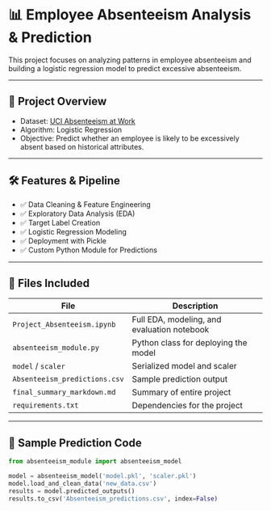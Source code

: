 # 📊 Employee Absenteeism Analysis & Prediction

This project focuses on analyzing patterns in employee absenteeism and building a logistic regression model to predict excessive absenteeism.

---

## 🚀 Project Overview

- Dataset: [UCI Absenteeism at Work](https://archive.ics.uci.edu/ml/datasets/Absenteeism+at+work)
- Algorithm: Logistic Regression
- Objective: Predict whether an employee is likely to be excessively absent based on historical attributes.

---

## 🛠️ Features & Pipeline

- ✅ Data Cleaning & Feature Engineering
- ✅ Exploratory Data Analysis (EDA)
- ✅ Target Label Creation
- ✅ Logistic Regression Modeling
- ✅ Deployment with Pickle
- ✅ Custom Python Module for Predictions

---

## 📁 Files Included

| File | Description |
|------|-------------|
| `Project_Absenteeism.ipynb` | Full EDA, modeling, and evaluation notebook |
| `absenteeism_module.py` | Python class for deploying the model |
| `model` / `scaler` | Serialized model and scaler |
| `Absenteeism_predictions.csv` | Sample prediction output |
| `final_summary_markdown.md` | Summary of entire project |
| `requirements.txt` | Dependencies for the project |

---

## 🔮 Sample Prediction Code

```python
from absenteeism_module import absenteeism_model

model = absenteeism_model('model.pkl', 'scaler.pkl')
model.load_and_clean_data('new_data.csv')
results = model.predicted_outputs()
results.to_csv('Absenteeism_predictions.csv', index=False)

